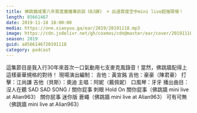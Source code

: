 ```yaml
---
title: 佛跳牆成軍八年首度廣播專訪談《BJ肆》 + 出道首度空中mini live超強現場！
length: 85661467
date: 2019-11-18 18:00:00
media: https://one.xiaoyuu.ga/ear/2019/20191118.mp3
image: https://cdn.jsdelivr.net/gh/coxmos/cdn@master/ear/cover/20191118.jpeg
season: 2019
guid: a8566146720191118
category: podcast
---
```


這集節目是我入行30年來首次一口氣動用七支麥克風錄音！當然，佛跳牆配得上這樣豪華規格的對待！
現場演出編制：
吉他：黃宣銘
吉他：豪豪（陳君豪）
打擊：江尚謙
吉他（貝斯）：奧迪
主唱：阿妮（戴佩妮）
口風琴：牙牙
播出曲目：
沒人在聽
SAD SAD SONG / 關你屁事
刺眼
Hold On
關你屁事（佛跳牆 mini live at Alian963）
關你屁事 迷你版
蒼蠅（佛跳牆 mini live at Alian963）
可有可無（佛跳牆 mini live at Alian963）

